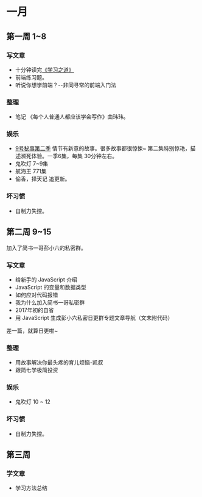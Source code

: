 # 一月
## 第一周 1~8
### 写文章
* 十分钟读完[《学习之道》](https://read.douban.com/ebook/27097677/)
* 前端练习题。
* 听说你想学前端？--非同寻常的前端入门法

### 整理
* 笔记 《每个人普通人都应该学会写作》曲玮玮。

### 娱乐
* [9号秘事第二季](http://www.le.com/ptv/vplay/24914417.html#vid=24914417) 情节有新意的故事。很多故事都很惊悚~ 第二集特别惊艳，描述濒死体验。一季6集，每集 30分钟左右。
* 鬼吹灯 7~9集
* 航海王 771集
* 偷香，择天记 追更新。

### 坏习惯
* 自制力失控。

## 第二周 9~15
加入了简书一哥彭小六的私密群。

### 写文章
* 给新手的 JavaScript 介绍
* JavaScript 的变量和数据类型
* 如何应对代码报错
* 我为什么加入简书一哥私密群
* 2017年初的自省
* 用 JavaScript 生成彭小六私密日更群专题文章导航（文末附代码）

差一篇，就算日更啦~

### 整理
* 用故事解决你最头疼的育儿烦恼-凯叔
* 跟简七学极简投资

### 娱乐
* 鬼吹灯 10 ~ 12

### 坏习惯
* 自制力失控。

## 第三周
### 学文章
* 学习方法总结